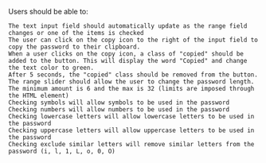  Users should be able to: 

    The text input field should automatically update as the range field changes or one of the items is checked
    The user can click on the copy icon to the right of the input field to copy the password to their clipboard.
    When a user clicks on the copy icon, a class of "copied" should be added to the button. This will display the word "Copied" and change the text color to green.
    After 5 seconds, the "copied" class should be removed from the button.
    The range slider should allow the user to change the password length. The minimum amount is 6 and the max is 32 (limits are imposed through the HTML element)
    Checking symbols will allow symbols to be used in the password
    Checking numbers will allow numbers to be used in the password
    Checking lowercase letters will allow lowercase letters to be used in the password
    Checking uppercase letters will allow uppercase letters to be used in the password
    Checking exclude similar letters will remove similar letters from the password (i, l, 1, L, o, 0, O)
